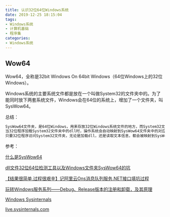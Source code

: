 ```yaml
---
title: 认识32位64位Windows系统
date: 2019-12-25 18:15:04
tags:
- Windows系统
- 计算机基础
- 程序集
categories: 
- Windows系统
---
```

## Wow64

Wow64，全称是32bit Windows On 64bit Windows（64位Windows上的32位Windows）。

Windows系统的主要系统文件都是放在一个叫做System32的文件夹中的。为了能同时放下两套系统文件，Windows会在64位的系统上，增加了一个文件夹，叫SysWow64。

总结：

```cs
SysWow64文件夹，是64位Windows，用来存放32位Windows系统文件的地方，而System32文件夹，是用来存放64位程序文件的地方。
当32位程序加载System32文件夹中的dll时，操作系统会自动映射到SysWow64文件夹中的对应的文件。
只要32位程序访问System32文件夹，无论是加载dll，还是读取文本信息，都会被映射到SysWow64文件夹
```

参考：

[什么是SysWow64](https://blogs.msdn.microsoft.com/tianlin/2011/10/26/syswow64/)

[dll文件32位64位检测工具以及Windows文件夹SysWow64的坑](https://www.cnblogs.com/hbccdf/p/dllchecktoolandsyswow64.html)

[【结果很简单,过程很艰辛】记阿里云Ons消息队列服务.NET接口填坑过程](https://www.cnblogs.com/asxinyu/p/dotnet_api_alibaba_ons_service_MQ.html)

[玩转Windows服务系列——Debug、Release版本的注册和卸载，及其原理](https://www.cnblogs.com/hbccdf/p/3486565.html)

[Windows Sysinternals](https://docs.microsoft.com/zh-cn/sysinternals/)

[live.sysinternals.com](https://live.sysinternals.com/)
